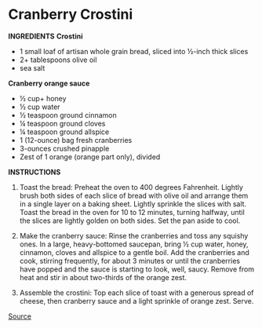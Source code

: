 # **Cranberry Crostini**

**INGREDIENTS**
**Crostini**
* 1 small loaf of artisan whole grain bread, sliced into ½-inch thick slices
* 2+ tablespoons olive oil
* sea salt

**Cranberry orange sauce**
* ½ cup+ honey
* ½ cup water
* ½ teaspoon ground cinnamon
* ¼ teaspoon ground cloves
* ¼ teaspoon ground allspice
* 1 (12-ounce) bag fresh cranberries
* 3-ounces crushed pinapple
* Zest of 1 orange (orange part only), divided

**INSTRUCTIONS**
1. Toast the bread: Preheat the oven to 400 degrees Fahrenheit. Lightly brush both sides of each slice of bread with olive oil and arrange them in a single layer on a baking sheet. Lightly sprinkle the slices with salt. Toast the bread in the oven for 10 to 12 minutes, turning halfway, until the slices are lightly golden on both sides. Set the pan aside to cool.

2. Make the cranberry sauce: Rinse the cranberries and toss any squishy ones. In a large, heavy-bottomed saucepan, bring ½ cup water, honey, cinnamon, cloves and allspice to a gentle boil. Add the cranberries and cook, stirring frequently, for about 3 minutes or until the cranberries have popped and the sauce is starting to look, well, saucy. Remove from heat and stir in about two-thirds of the orange zest.

3. Assemble the crostini: Top each slice of toast with a generous spread of cheese, then cranberry sauce and a light sprinkle of orange zest. Serve.

<a href="https://cookieandkate.com/2013/cranberry-crostini/">Source</a>
